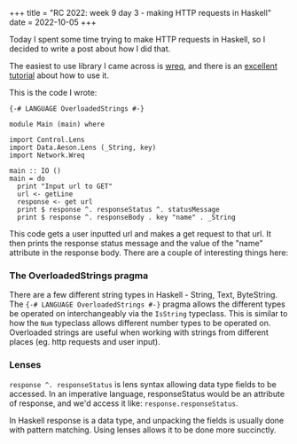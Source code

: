+++
title = "RC 2022: week 9 day 3 - making HTTP requests in Haskell"
date = 2022-10-05
+++

Today I spent some time trying to make HTTP requests in Haskell, so I decided to write a post about how I did that.  

The easiest to use library I came across is [wreq](https://hackage.haskell.org/package/wreq), and there is an [excellent tutorial](http://www.serpentine.com/wreq/tutorial.html) about how to use it.  

This is the code I wrote:
```
{-# LANGUAGE OverloadedStrings #-}

module Main (main) where

import Control.Lens
import Data.Aeson.Lens (_String, key)
import Network.Wreq                                                                          

main :: IO ()
main = do
  print "Input url to GET"
  url <- getLine
  response <- get url                                         
  print $ response ^. responseStatus ^. statusMessage
  print $ response ^. responseBody . key "name" . _String
```

This code gets a user inputted url and makes a get request to that url.  It then prints the response status message and the value of the "name" attribute in the response body.  There are a couple of interesting things here:

### The OverloadedStrings pragma

There are a few different string types in Haskell - String, Text, ByteString.  The `{-# LANGUAGE OverloadedStrings #-}` pragma allows the different types be operated on interchangeably via the `IsString` typeclass.  This is similar to how the `Num` typeclass allows different number types to be operated on.  Overloaded strings are useful when working with strings from different places (eg. http requests and user input).

### Lenses

`response ^. responseStatus` is lens syntax allowing data type fields to be accessed.  In an imperative language, responseStatus would be an attribute of response, and we'd access it like: `response.responseStatus`.  

In Haskell response is a data type, and unpacking the fields is usually done with pattern matching.  Using lenses allows it to be done more succinctly.
